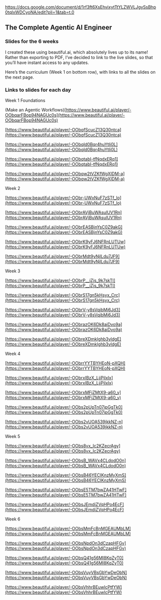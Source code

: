 https://docs.google.com/document/d/1rf3ft6XsEhvixytTtYLZWVLJgySsBhp0tqlxWDCyoNA/edit?pli=1&tab=t.0

## The Complete Agentic AI Engineer

### Slides for the 6 weeks

  

I created these using beautiful.ai, which absolutely lives up to its name! Rather than exporting to PDF, I’ve decided to link to the live slides, so that you’ll have instant access to any updates.

  

Here’s the curriculum (Week 1 on bottom row), with links to all the slides on the next page.


### Links to slides for each day

  

Week 1 Foundations

(Make an Agentic Workflows)[https://www.beautiful.ai/player/-OObqarFBop94NAGUc0s](https://www.beautiful.ai/player/-OObqarFBop94NAGUc0s)


[https://www.beautiful.ai/player/-OObqfScucZ13Q30ntca](https://www.beautiful.ai/player/-OObqfScucZ13Q30ntca)

[https://www.beautiful.ai/player/-OObqld0Bqr4huYtIi0L](https://www.beautiful.ai/player/-OObqld0Bqr4huYtIi0L)

[https://www.beautiful.ai/player/-OObqtabI-tfNqdxERq1](https://www.beautiful.ai/player/-OObqtabI-tfNqdxERq1)

[https://www.beautiful.ai/player/-OObqw2tVZKfWgXIDM-a](https://www.beautiful.ai/player/-OObqw2tVZKfWgXIDM-a)

  

Week 2

[https://www.beautiful.ai/player/-OObr-UWxNuF7zSTf_lo](https://www.beautiful.ai/player/-OObr-UWxNuF7zSTf_lo)

[https://www.beautiful.ai/player/-OObrAVjBuWAsulUV1Rn](https://www.beautiful.ai/player/-OObrAVjBuWAsulUV1Rn)

[https://www.beautiful.ai/player/-OObrEASBjnYsC0Z9akG](https://www.beautiful.ai/player/-OObrEASBjnYsC0Z9akG)

[https://www.beautiful.ai/player/-OObrK9yFJ6NFRnLUTUw](https://www.beautiful.ai/player/-OObrK9yFJ6NFRnLUTUw)

[https://www.beautiful.ai/player/-OObrMdt9yNjlLdu7JF9](https://www.beautiful.ai/player/-OObrMdt9yNjlLdu7JF9)

  

Week 3

[https://www.beautiful.ai/player/-OObrP__iZjs_9k7skTI](https://www.beautiful.ai/player/-OObrP__iZjs_9k7skTI)

[https://www.beautiful.ai/player/-OObrS17gn5kHsyx_Crc](https://www.beautiful.ai/player/-OObrS17gn5kHsyx_Crc)

[https://www.beautiful.ai/player/-OObrV-y8sVqjbMi6Jd3](https://www.beautiful.ai/player/-OObrV-y8sVqjbMi6Jd3)

[https://www.beautiful.ai/player/-OObrazOK6Dk8aiDvo9a](https://www.beautiful.ai/player/-OObrazOK6Dk8aiDvo9a)

[https://www.beautiful.ai/player/-OObreXDmklghb3yldgE](https://www.beautiful.ai/player/-OObreXDmklghb3yldgE)

  

Week 4

[https://www.beautiful.ai/player/-OObrrYYTBYHEoN-pXQH](https://www.beautiful.ai/player/-OObrrYYTBYHEoN-pXQH)

[https://www.beautiful.ai/player/-OObrxIBzX_LjiPjlxIx](https://www.beautiful.ai/player/-OObrxIBzX_LjiPjlxIx)

[https://www.beautiful.ai/player/-OObrxMFjZMtX9-a60_v](https://www.beautiful.ai/player/-OObrxMFjZMtX9-a60_v)

[https://www.beautiful.ai/player/-OObs2pUpTn07ipGgTk0](https://www.beautiful.ai/player/-OObs2pUpTn07ipGgTk0)

[https://www.beautiful.ai/player/-OObs2vUOA539jkkNZ-n](https://www.beautiful.ai/player/-OObs2vUOA539jkkNZ-n)

  

Week 5

[https://www.beautiful.ai/player/-OObs8vx_Ic2KZecrAgy](https://www.beautiful.ai/player/-OObs8vx_Ic2KZecrAgy)

[https://www.beautiful.ai/player/-OObsB_WAVx4CLdodO0n](https://www.beautiful.ai/player/-OObsB_WAVx4CLdodO0n)

[https://www.beautiful.ai/player/-OObsB46YECIKnzMyXmS](https://www.beautiful.ai/player/-OObsB46YECIKnzMyXmS)

[https://www.beautiful.ai/player/-OObsE5TM7bwZA41HTwF](https://www.beautiful.ai/player/-OObsE5TM7bwZA41HTwF)

[https://www.beautiful.ai/player/-OObsJEmdiZVqHPo4EcF](https://www.beautiful.ai/player/-OObsJEmdiZVqHPo4EcF)

  

Week 6

[https://www.beautiful.ai/player/-OObsMmFcBnMGEAUMbLM](https://www.beautiful.ai/player/-OObsMmFcBnMGEAUMbLM)

[https://www.beautiful.ai/player/-OObsNpdOn3dCzapHFGv](https://www.beautiful.ai/player/-OObsNpdOn3dCzapHFGv)

[https://www.beautiful.ai/player/-OObsQ41g56MI8KqZyT0](https://www.beautiful.ai/player/-OObsQ41g56MI8KqZyT0)

[https://www.beautiful.ai/player/-OObsVuyVBsGbYwDeObN](https://www.beautiful.ai/player/-OObsVuyVBsGbYwDeObN)

[https://www.beautiful.ai/player/-OObsVhhrBEuwlcPtfYW](https://www.beautiful.ai/player/-OObsVhhrBEuwlcPtfYW)